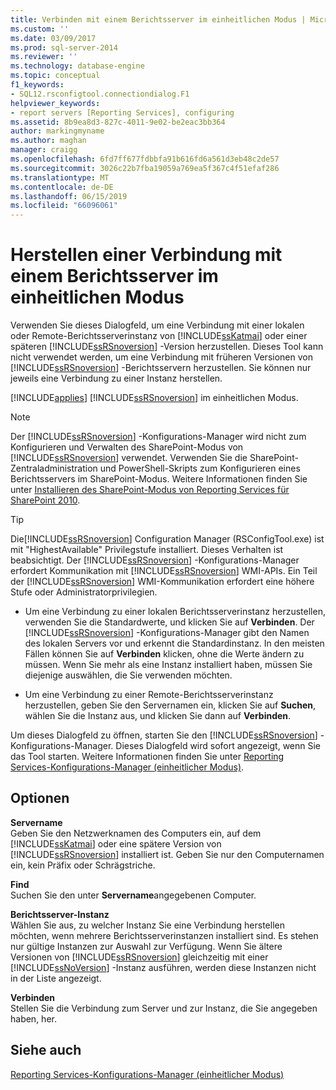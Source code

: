 ```yaml
---
title: Verbinden mit einem Berichtsserver im einheitlichen Modus | Microsoft-Dokumentation
ms.custom: ''
ms.date: 03/09/2017
ms.prod: sql-server-2014
ms.reviewer: ''
ms.technology: database-engine
ms.topic: conceptual
f1_keywords:
- SQL12.rsconfigtool.connectiondialog.F1
helpviewer_keywords:
- report servers [Reporting Services], configuring
ms.assetid: 8b9ea8d3-827c-4011-9e02-be2eac3bb364
author: markingmyname
ms.author: maghan
manager: craigg
ms.openlocfilehash: 6fd7ff677fdbbfa91b616fd6a561d3eb48c2de57
ms.sourcegitcommit: 3026c22b7fba19059a769ea5f367c4f51efaf286
ms.translationtype: MT
ms.contentlocale: de-DE
ms.lasthandoff: 06/15/2019
ms.locfileid: "66096061"
---
```

# <a name="connect-to-a-native-mode-report-server"></a>Herstellen einer Verbindung mit einem Berichtsserver im einheitlichen Modus
  Verwenden Sie dieses Dialogfeld, um eine Verbindung mit einer lokalen oder Remote-Berichtsserverinstanz von [!INCLUDE[ssKatmai](../../includes/sskatmai-md.md)] oder einer späteren [!INCLUDE[ssRSnoversion](../../includes/ssrsnoversion-md.md)] -Version herzustellen. Dieses Tool kann nicht verwendet werden, um eine Verbindung mit früheren Versionen von [!INCLUDE[ssRSnoversion](../../includes/ssrsnoversion-md.md)] -Berichtsservern herzustellen. Sie können nur jeweils eine Verbindung zu einer Instanz herstellen.  
  
 [!INCLUDE[applies](../../includes/applies-md.md)] [!INCLUDE[ssRSnoversion](../../includes/ssrsnoversion-md.md)] im einheitlichen Modus.  
  
> [!NOTE]  
>  Der [!INCLUDE[ssRSnoversion](../../includes/ssrsnoversion-md.md)] -Konfigurations-Manager wird nicht zum Konfigurieren und Verwalten des SharePoint-Modus von [!INCLUDE[ssRSnoversion](../../includes/ssrsnoversion-md.md)] verwendet. Verwenden Sie die SharePoint-Zentraladministration und PowerShell-Skripts zum Konfigurieren eines Berichtsservers im SharePoint-Modus. Weitere Informationen finden Sie unter [Installieren des SharePoint-Modus von Reporting Services für SharePoint 2010](../../../2014/sql-server/install/install-reporting-services-sharepoint-mode-for-sharepoint-2010.md).  
  
> [!TIP]  
>  Die[!INCLUDE[ssRSnoversion](../../includes/ssrsnoversion-md.md)] Configuration Manager (RSConfigTool.exe) ist mit "HighestAvailable" Privilegstufe installiert. Dieses Verhalten ist beabsichtigt. Der [!INCLUDE[ssRSnoversion](../../includes/ssrsnoversion-md.md)] -Konfigurations-Manager erfordert Kommunikation mit [!INCLUDE[ssRSnoversion](../../includes/ssrsnoversion-md.md)] WMI-APIs. Ein Teil der [!INCLUDE[ssRSnoversion](../../includes/ssrsnoversion-md.md)] WMI-Kommunikation erfordert eine höhere Stufe oder Administratorprivilegien.  
  
-   Um eine Verbindung zu einer lokalen Berichtsserverinstanz herzustellen, verwenden Sie die Standardwerte, und klicken Sie auf **Verbinden**. Der [!INCLUDE[ssRSnoversion](../../includes/ssrsnoversion-md.md)] -Konfigurations-Manager gibt den Namen des lokalen Servers vor und erkennt die Standardinstanz. In den meisten Fällen können Sie auf **Verbinden** klicken, ohne die Werte ändern zu müssen. Wenn Sie mehr als eine Instanz installiert haben, müssen Sie diejenige auswählen, die Sie verwenden möchten.  
  
-   Um eine Verbindung zu einer Remote-Berichtsserverinstanz herzustellen, geben Sie den Servernamen ein, klicken Sie auf **Suchen**, wählen Sie die Instanz aus, und klicken Sie dann auf **Verbinden**.  
  
 Um dieses Dialogfeld zu öffnen, starten Sie den [!INCLUDE[ssRSnoversion](../../includes/ssrsnoversion-md.md)] -Konfigurations-Manager. Dieses Dialogfeld wird sofort angezeigt, wenn Sie das Tool starten. Weitere Informationen finden Sie unter [Reporting Services-Konfigurations-Manager &#40;einheitlicher Modus&#41;](../../../2014/sql-server/install/reporting-services-configuration-manager-native-mode.md).  
  
## <a name="options"></a>Optionen  
 **Servername**  
 Geben Sie den Netzwerknamen des Computers ein, auf dem [!INCLUDE[ssKatmai](../../includes/sskatmai-md.md)] oder eine spätere Version von [!INCLUDE[ssRSnoversion](../../includes/ssrsnoversion-md.md)] installiert ist. Geben Sie nur den Computernamen ein, kein Präfix oder Schrägstriche.  
  
 **Find**  
 Suchen Sie den unter **Servername**angegebenen Computer.  
  
 **Berichtsserver-Instanz**  
 Wählen Sie aus, zu welcher Instanz Sie eine Verbindung herstellen möchten, wenn mehrere Berichtsserverinstanzen installiert sind. Es stehen nur gültige Instanzen zur Auswahl zur Verfügung. Wenn Sie ältere Versionen von [!INCLUDE[ssRSnoversion](../../includes/ssrsnoversion-md.md)] gleichzeitig mit einer [!INCLUDE[ssNoVersion](../../includes/ssnoversion-md.md)] -Instanz ausführen, werden diese Instanzen nicht in der Liste angezeigt.  
  
 **Verbinden**  
 Stellen Sie die Verbindung zum Server und zur Instanz, die Sie angegeben haben, her.  
  
## <a name="see-also"></a>Siehe auch  
 [Reporting Services-Konfigurations-Manager &#40;einheitlicher Modus&#41;](../../../2014/sql-server/install/reporting-services-configuration-manager-native-mode.md)  
  
  
